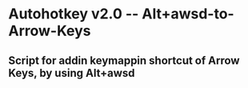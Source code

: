 # Autohotkey v2.0 -- Alt+awsd-to-Arrow-Keys
## Script for addin keymappin shortcut of Arrow Keys, by using Alt+awsd
